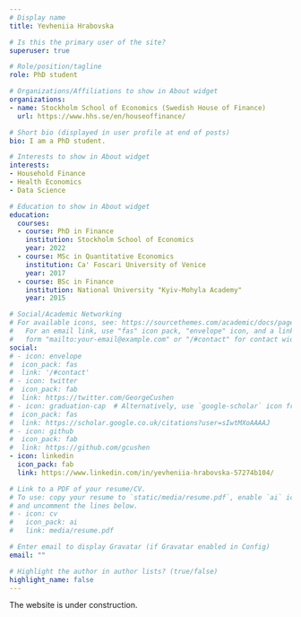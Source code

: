 ```yaml
---
# Display name
title: Yevheniia Hrabovska

# Is this the primary user of the site?
superuser: true

# Role/position/tagline
role: PhD student

# Organizations/Affiliations to show in About widget
organizations:
- name: Stockholm School of Economics (Swedish House of Finance)
  url: https://www.hhs.se/en/houseoffinance/

# Short bio (displayed in user profile at end of posts)
bio: I am a PhD student.

# Interests to show in About widget
interests:
- Household Finance
- Health Economics
- Data Science

# Education to show in About widget
education:
  courses:
  - course: PhD in Finance
    institution: Stockholm School of Economics
    year: 2022
  - course: MSc in Quantitative Economics
    institution: Ca' Foscari University of Venice
    year: 2017
  - course: BSc in Finance
    institution: National University "Kyiv-Mohyla Academy"
    year: 2015

# Social/Academic Networking
# For available icons, see: https://sourcethemes.com/academic/docs/page-builder/#icons
#   For an email link, use "fas" icon pack, "envelope" icon, and a link in the
#   form "mailto:your-email@example.com" or "/#contact" for contact widget.
social:
# - icon: envelope
#  icon_pack: fas
#  link: '/#contact'
# - icon: twitter
#  icon_pack: fab
#  link: https://twitter.com/GeorgeCushen
# - icon: graduation-cap  # Alternatively, use `google-scholar` icon from `ai` icon pack
#  icon_pack: fas
#  link: https://scholar.google.co.uk/citations?user=sIwtMXoAAAAJ
# - icon: github
#  icon_pack: fab
#  link: https://github.com/gcushen
- icon: linkedin
  icon_pack: fab
  link: https://www.linkedin.com/in/yevheniia-hrabovska-57274b104/

# Link to a PDF of your resume/CV.
# To use: copy your resume to `static/media/resume.pdf`, enable `ai` icons in `params.toml`, 
# and uncomment the lines below.
# - icon: cv
#   icon_pack: ai
#   link: media/resume.pdf

# Enter email to display Gravatar (if Gravatar enabled in Config)
email: ""

# Highlight the author in author lists? (true/false)
highlight_name: false
---
```


The website is under construction.

 
